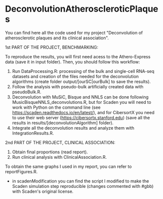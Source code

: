 # DeconvolutionAtheroscleroticPlaques

You can find here all the code used for my project "Deconvolution of atherosclerotic plaques and its clinical association".

1st PART OF THE PROJECT, BENCHMARKING:

To reproduce the results, you will first need acess to the Athero-Express data (save it in input folder). Then, you should follow this workflow:
1. Run DataProcessing.R: processing of the bulk and single-cell RNA-seq datasets and creation of the files needed for the deconvolution algorithms (create folder output/[ourSC|ourBulk] to save the results).
2. Follow the analysis with pseudo-bulk artificially created data with pseudoBulk.R.
3. Deconvolution with MuSiC, Bisque and NNLS can be done following MusicBisqueNNLS_deconvolutions.R, but for Scaden you will need to work with Python on the command line (see https://scaden.readthedocs.io/en/latest/), and for CibersortX you need to use their web server (https://cibersortx.stanford.edu) (save all the results in results/[deconvolutionAlgorithm] folder).
4. Integrate all the deconvolution results and analyze them with IntegrationResults.R. 

2nd PART OF THE PROJECT, CLINICAL ASSOCIATION:
1. Obtain final proportions (read report).
2. Run clinical analysis with ClinicalAssociation.R.

To obtain the same graphs I used in my report, you can refer to reportFigures.R.

* in scadenModification you can find the script I modified to make the Scaden simulation step reproducible (changes commented with #gbb) with Scaden's original license.
